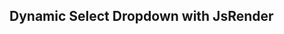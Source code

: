 <!DOCTYPE html>
<html lang="en">
<head>
  <meta charset="UTF-8">
  <meta name="viewport" content="width=device-width, initial-scale=1.0">
  <title>JsRender Select Example</title>
  <script src="https://cdn.jsdelivr.net/npm/jsrender"></script>
</head>
<body>

  <h2>Dynamic Select Dropdown with JsRender</h2>
  
  <!-- Template for rendering the select dropdown -->
  <script id="select-template" type="text/x-jsrender">
    <select id="dynamic-select">
      {{for options}}
        <option value="{{:value}}">{{:label}}</option>
      {{/for}}
    </select>
  </script>

  <!-- Div where the rendered dropdown will appear -->
  <div id="dropdown-container"></div>

  <script>
    // Data for the select options
    const data = {
      options: [
        { value: '1', label: 'Option 1' },
        { value: '2', label: 'Option 2' },
        { value: '3', label: 'Option 3' },
        { value: '4', label: 'Option 4' }
      ]
    };

    // Get the template by its id
    const template = $("#select-template").render(data);

    // Render the template and insert it into the dropdown container
    $("#dropdown-container").html(template);
  </script>

</body>
</html>
